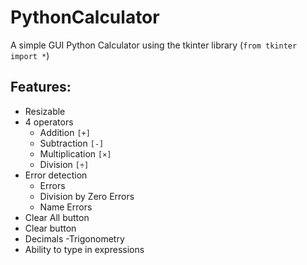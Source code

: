 # PythonCalculator
A simple GUI Python Calculator using the tkinter library (`from tkinter import *`)

## Features:
- Resizable
- 4 operators
  - Addition `[+]`
  - Subtraction `[-]`
  - Multiplication `[×]`
  - Division `[÷]`
- Error detection
  - Errors
  - Division by Zero Errors
  - Name Errors
- Clear All button
- Clear button
- Decimals
-Trigonometry 
- Ability to type in expressions



